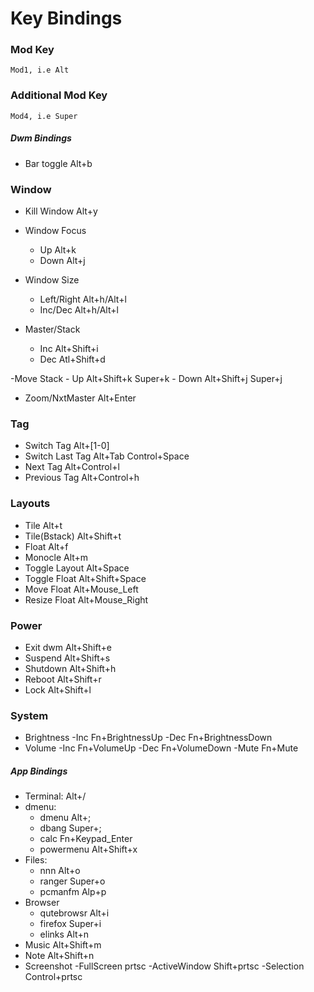 # Key Bindings

### Mod Key
    Mod1, i.e Alt
### Additional Mod Key
    Mod4, i.e Super

##### Dwm Bindings

- Bar toggle             Alt+b

### Window

- Kill Window            Alt+y
 
- Window Focus
    - Up                 Alt+k
    - Down               Alt+j

- Window Size
    - Left/Right         Alt+h/Alt+l
    - Inc/Dec            Alt+h/Alt+l
    
- Master/Stack
    - Inc                Alt+Shift+i
    - Dec                Atl+Shift+d
    
-Move Stack
    - Up                 Alt+Shift+k
                         Super+k
    - Down               Alt+Shift+j
                         Super+j
                         
- Zoom/NxtMaster         Alt+Enter

### Tag

- Switch Tag             Alt+[1-0]
- Switch Last Tag        Alt+Tab
                         Control+Space
- Next Tag               Alt+Control+l
- Previous Tag           Alt+Control+h

### Layouts
- Tile                   Alt+t
- Tile(Bstack)           Alt+Shift+t
- Float                  Alt+f
- Monocle                Alt+m
- Toggle Layout          Alt+Space
- Toggle Float           Alt+Shift+Space
- Move Float             Alt+Mouse_Left
- Resize Float           Alt+Mouse_Right

### Power
- Exit dwm               Alt+Shift+e
- Suspend                Alt+Shift+s
- Shutdown               Alt+Shift+h
- Reboot                 Alt+Shift+r
- Lock                   Alt+Shift+l

### System
- Brightness
    -Inc                 Fn+BrightnessUp
    -Dec                 Fn+BrightnessDown
- Volume
    -Inc                 Fn+VolumeUp
    -Dec                 Fn+VolumeDown
    -Mute                Fn+Mute
    
##### App Bindings

- Terminal:              Alt+/
- dmenu: 
    - dmenu              Alt+;
    - dbang              Super+;
    - calc               Fn+Keypad_Enter
    - powermenu          Alt+Shift+x
- Files:
    - nnn                Alt+o
    - ranger             Super+o
    - pcmanfm            Alp+p
- Browser
    - qutebrowsr         Alt+i
    - firefox            Super+i
    - elinks             Alt+n
- Music                  Alt+Shift+m
- Note                   Alt+Shift+n
- Screenshot
    -FullScreen          prtsc
    -ActiveWindow        Shift+prtsc
    -Selection           Control+prtsc

